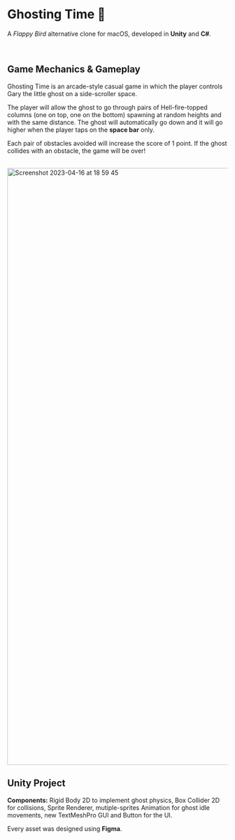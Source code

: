 # Ghosting Time 👻

A _Flappy Bird_ alternative clone for macOS, developed in **Unity** and **C#**.

</br>

## Game Mechanics & Gameplay

Ghosting Time is an arcade-style casual game in which the player controls Gary the little ghost on a side-scroller space.

The player will allow the ghost to go through pairs of Hell-fire-topped columns (one on top, one on the bottom) spawning at random heights and with the same distance. 
The ghost will automatically go down and it will go higher when the player taps on the **space bar** only. 

Each pair of obstacles avoided will increase the score of 1 point. 
If the ghost collides with an obstacle, the game will be over!


</br>

<img width="1362" alt="Screenshot 2023-04-16 at 18 59 45" src="https://user-images.githubusercontent.com/113616815/232332120-09786429-6633-45d4-8e39-9da41d9ed5de.png">

</br>


## Unity Project

**Components:** Rigid Body 2D to implement ghost physics, Box Collider 2D for collisions, Sprite Renderer, mutiple-sprites Animation for ghost idle movements, new TextMeshPro GUI and Button for the UI.

Every asset was designed using **Figma**.
